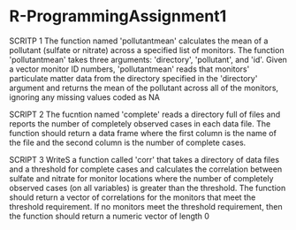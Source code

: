 # R-ProgrammingAssignment1

SCRITP 1
The function named 'pollutantmean' calculates the mean of a pollutant (sulfate or nitrate) across a specified list of monitors. The function 'pollutantmean' takes three arguments: 'directory', 'pollutant', and 'id'. Given a vector monitor ID numbers, 'pollutantmean' reads that monitors' particulate matter data from the directory specified in the 'directory' argument and returns the mean of the pollutant across all of the monitors, ignoring any missing values coded as NA


SCRIPT 2
The fucntion named 'complete' reads a directory full of files and reports the number of completely observed cases in each data file. The function should return a data frame where the first column is the name of the file and the second column is the number of complete cases.


SCRIPT 3
WriteS a function called 'corr' that takes a directory of data files and a threshold for complete cases and calculates the correlation between sulfate and nitrate for monitor locations where the number of completely observed cases (on all variables) is greater than the threshold. The function should return a vector of correlations for the monitors that meet the threshold requirement. If no monitors meet the threshold requirement, then the function should return a numeric vector of length 0
